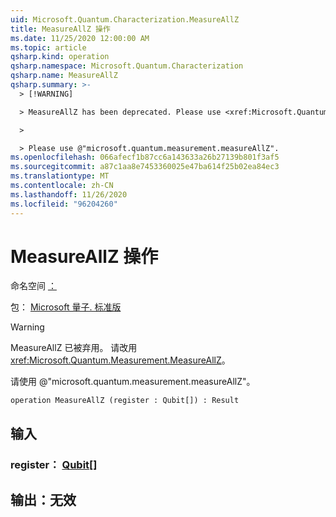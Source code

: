 ```yaml
---
uid: Microsoft.Quantum.Characterization.MeasureAllZ
title: MeasureAllZ 操作
ms.date: 11/25/2020 12:00:00 AM
ms.topic: article
qsharp.kind: operation
qsharp.namespace: Microsoft.Quantum.Characterization
qsharp.name: MeasureAllZ
qsharp.summary: >-
  > [!WARNING]

  > MeasureAllZ has been deprecated. Please use <xref:Microsoft.Quantum.Measurement.MeasureAllZ> instead.

  >

  > Please use @"microsoft.quantum.measurement.measureAllZ".
ms.openlocfilehash: 066afecf1b87cc6a143633a26b27139b801f3af5
ms.sourcegitcommit: a87c1aa8e7453360025e47ba614f25b02ea84ec3
ms.translationtype: MT
ms.contentlocale: zh-CN
ms.lasthandoff: 11/26/2020
ms.locfileid: "96204260"
---
```

# <a name="measureallz-operation"></a>MeasureAllZ 操作

命名空间 [：](xref:Microsoft.Quantum.Characterization)

包： [Microsoft 量子. 标准版](https://nuget.org/packages/Microsoft.Quantum.Standard)


> [!WARNING]
> MeasureAllZ 已被弃用。 请改用 <xref:Microsoft.Quantum.Measurement.MeasureAllZ>。
>
> 请使用 @"microsoft.quantum.measurement.measureAllZ"。



```qsharp
operation MeasureAllZ (register : Qubit[]) : Result
```


## <a name="input"></a>输入

### <a name="register--qubit"></a>register： [Qubit](xref:microsoft.quantum.lang-ref.qubit)[]





## <a name="output--__invalidresult__"></a>输出：__无效 <Result>__

